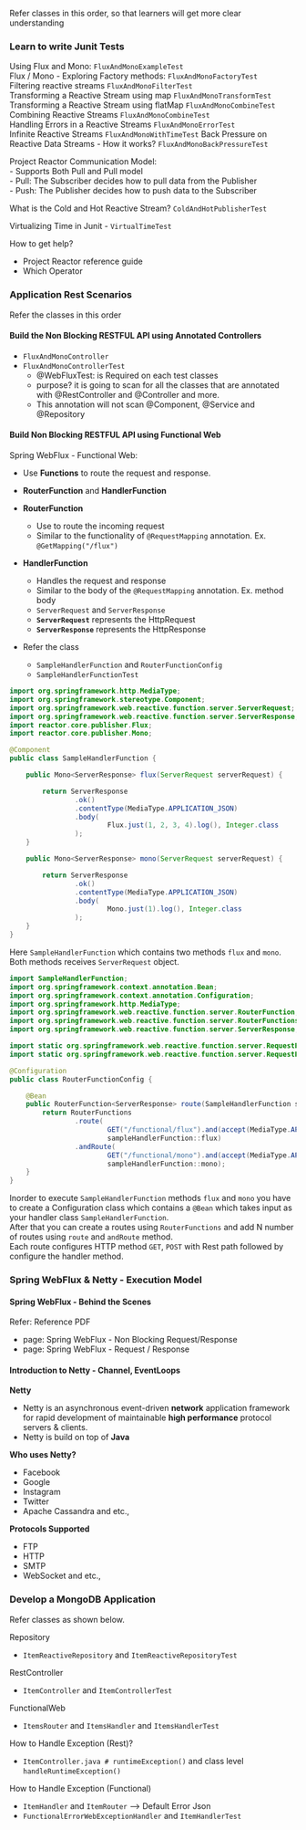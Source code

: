 Refer classes in this order, so that learners will get more clear understanding

### Learn to write Junit Tests
Using Flux and Mono: `FluxAndMonoExampleTest`  
Flux / Mono - Exploring Factory methods: `FluxAndMonoFactoryTest`  
Filtering reactive streams `FluxAndMonoFilterTest`  
Transforming a Reactive Stream using map `FluxAndMonoTransformTest`  
Transforming a Reactive Stream using flatMap `FluxAndMonoCombineTest`  
Combining Reactive Streams `FluxAndMonoCombineTest`  
Handling Errors in a Reactive Streams `FluxAndMonoErrorTest`  
Infinite Reactive Streams `FluxAndMonoWithTimeTest`
Back Pressure on Reactive Data Streams - How it works? `FluxAndMonoBackPressureTest`  

Project Reactor Communication Model:  
    - Supports Both Pull and Pull model  
    - Pull: The Subscriber decides how to pull data from the Publisher  
    - Push: The Publisher decides how to push data to the Subscriber  

What is the Cold and Hot Reactive Stream? `ColdAndHotPublisherTest`  

Virtualizing Time in Junit - `VirtualTimeTest`

How to get help?
- Project Reactor reference guide
- Which Operator

### Application Rest Scenarios

Refer the classes in this order

#### Build the Non Blocking RESTFUL API using Annotated Controllers

* `FluxAndMonoController`  
* `FluxAndMonoControllerTest`  
    - @WebFluxTest: is Required on each test classes
    - purpose? it is going to scan for all the classes that are annotated with @RestController and @Controller and more.
    - This annotation will not scan @Component, @Service and @Repository
    
#### Build Non Blocking RESTFUL API using Functional Web

Spring WebFlux - Functional Web:  
* Use **Functions** to route the request and response.  
* **RouterFunction** and **HandlerFunction**  
* **RouterFunction**  
    * Use to route the incoming request  
    * Similar to the functionality of `@RequestMapping` annotation. Ex. `@GetMapping("/flux")`  
* **HandlerFunction**  
    * Handles the request and response  
    * Similar to the body of the `@RequestMapping` annotation. Ex. method body  
    * `ServerRequest` and `ServerResponse`  
    * **`ServerRequest`** represents the HttpRequest  
    * **`ServerResponse`** represents the HttpResponse  
    
* Refer the class  
    * `SampleHandlerFunction` and `RouterFunctionConfig`
    * `SampleHandlerFunctionTest`

```java
import org.springframework.http.MediaType;
import org.springframework.stereotype.Component;
import org.springframework.web.reactive.function.server.ServerRequest;
import org.springframework.web.reactive.function.server.ServerResponse;
import reactor.core.publisher.Flux;
import reactor.core.publisher.Mono;

@Component
public class SampleHandlerFunction {

    public Mono<ServerResponse> flux(ServerRequest serverRequest) {

        return ServerResponse
                .ok()
                .contentType(MediaType.APPLICATION_JSON)
                .body(
                        Flux.just(1, 2, 3, 4).log(), Integer.class
                );
    }

    public Mono<ServerResponse> mono(ServerRequest serverRequest) {

        return ServerResponse
                .ok()
                .contentType(MediaType.APPLICATION_JSON)
                .body(
                        Mono.just(1).log(), Integer.class
                );
    }
}
```

Here `SampleHandlerFunction` which contains two methods `flux` and `mono`. Both methods receives `ServerRequest` object.

```java
import SampleHandlerFunction;
import org.springframework.context.annotation.Bean;
import org.springframework.context.annotation.Configuration;
import org.springframework.http.MediaType;
import org.springframework.web.reactive.function.server.RouterFunction;
import org.springframework.web.reactive.function.server.RouterFunctions;
import org.springframework.web.reactive.function.server.ServerResponse;

import static org.springframework.web.reactive.function.server.RequestPredicates.GET;
import static org.springframework.web.reactive.function.server.RequestPredicates.accept;

@Configuration
public class RouterFunctionConfig {

    @Bean
    public RouterFunction<ServerResponse> route(SampleHandlerFunction sampleHandlerFunction) {
        return RouterFunctions
                .route(
                        GET("/functional/flux").and(accept(MediaType.APPLICATION_JSON)),
                        sampleHandlerFunction::flux)
                .andRoute(
                        GET("/functional/mono").and(accept(MediaType.APPLICATION_JSON)),
                        sampleHandlerFunction::mono);
    }
}
```

Inorder to execute `SampleHandlerFunction` methods `flux` and `mono` you have to create a Configuration class which contains a 
`@Bean` which takes input as your handler class `SampleHandlerFunction`.  
After that you can create a routes using `RouterFunctions` and add N number of routes using `route` and `andRoute` method.  
Each route configures HTTP method `GET`, `POST` with Rest path followed by configure the handler method.

### Spring WebFlux & Netty - Execution Model

#### Spring WebFlux - Behind the Scenes
Refer: Reference PDF 
- page: Spring WebFlux - Non Blocking Request/Response
- page: Spring WebFlux - Request / Response

#### Introduction to Netty - Channel, EventLoops

**Netty**  
* Netty is an asynchronous event-driven **network** application framework for rapid development of maintainable **high performance** 
protocol servers & clients.  
* Netty is build on top of **Java**  

**Who uses Netty?**  
* Facebook
* Google
* Instagram
* Twitter
* Apache Cassandra and etc.,

**Protocols Supported**
* FTP  
* HTTP  
* SMTP  
* WebSocket and etc.,  

### Develop a MongoDB Application

Refer classes as shown below. 

Repository 
* `ItemReactiveRepository` and `ItemReactiveRepositoryTest`  

RestController
* `ItemController` and `ItemControllerTest`  

FunctionalWeb
* `ItemsRouter` and `ItemsHandler` and `ItemsHandlerTest`

How to Handle Exception (Rest)?
* `ItemController.java # runtimeException()` and class level `handleRuntimeException()`

How to Handle Exception (Functional)
* `ItemHandler` and `ItemRouter` --> Default Error Json  
* `FunctionalErrorWebExceptionHandler` and `ItemHandlerTest`